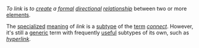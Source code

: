 *To link* is *to [create](https://github.com/gcassel/Modular-Organization-Terminology/blob/master/terms/creation.md) a [formal](https://github.com/gcassel/Modular-Organization-Terminology/blob/master/terms/form.md) [directional](https://github.com/gcassel/Modular-Organization-Terminology/blob/master/terms/direct.md) [relationship](https://github.com/gcassel/Modular-Organization-Terminology/blob/master/terms/relationship.md)* between two or more [elements](https://github.com/gcassel/Modular-Organization-Terminology/blob/master/terms/element.md).

The [specialized](https://github.com/gcassel/Modular-Organization-Terminology/blob/master/terms/specialize.md) [meaning](https://github.com/gcassel/Modular-Organization-Terminology/blob/master/terms/mean.md) of *link* is a [subtype](https://github.com/gcassel/Modular-Organization-Terminology/blob/master/terms/subtype.md) of the [term](https://github.com/gcassel/Modular-Organization-Terminology/blob/master/terms/term.md) *[connect](https://github.com/gcassel/Modular-Organization-Terminology/blob/master/terms/connect.md)*.   However, it's still a [generic](https://github.com/gcassel/Modular-Organization-Terminology/blob/master/terms/generic.md) term with frequently [useful](https://github.com/gcassel/Modular-Organization-Terminology/blob/master/terms/use.md) subtypes of its own, such as *[hyperlink](https://github.com/gcassel/Modular-Organization-Terminology/blob/master/terms/hyperlink.md)*.
